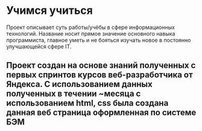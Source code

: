 # Учимся учиться
Проект описывает суть работы/учёбы в сфере информационных технологий. Название носит прямое значение основного навыка программиста, главное уметь и не бояться изучать новое в постоянно улучшающейся сфере IT.
## Проект создан на основе знаний полученных с первых спринтов курсов веб-разработчика от Яндекса. С использованием данных полученных в течении ~месяца с использованием html, css была создана данная веб страница оформленная по системе БЭМ
